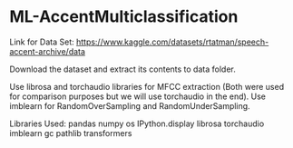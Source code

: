 # ML-AccentMulticlassification

Link for Data Set:
https://www.kaggle.com/datasets/rtatman/speech-accent-archive/data

Download the dataset and extract its contents to data folder.

Use librosa and torchaudio libraries for MFCC extraction (Both were used for comparison purposes but we will use torchaudio in the end).
Use imblearn for RandomOverSampling and RandomUnderSampling.

Libraries Used:
    pandas
    numpy
    os
    IPython.display
    librosa
    torchaudio
    imblearn
    gc
    pathlib
    transformers
    
